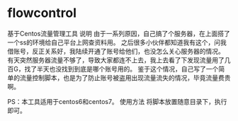# flowcontrol
基于Centos流量管理工具
说明
由于一系列原因，自己搞了个服务器，在上面搭了一个ss的环境给自己平台上网查资料用。 之后很多小伙伴都知道我有这个，问我借账号，反正关系好，我陆续开通了账号给他们，也没怎么关心服务器的情况。 有天突然服务器流量不够了，导致大家都连不上去，我上去看了下发现流量用了几百G，找了半天也没找到到底是哪个账号用的。 鉴于这个情况，自己写了一个简单的流量控制脚本，也是为了防止账号被盗用出现流量流失的情况，毕竟流量费贵啊。

PS：本工具适用于centos6和centos7。
使用方法
将脚本放置随意目录下，执行即可。
